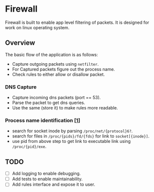 # Firewall

Firewall is built to enable app level filtering of packets.
It is designed for work on linux operating system.

## Overview

The basic flow of the application is as follows:

- Capture outgoing packets using `netfilter`.
- For Captured packets figure out the process name.
- Check rules to either allow or disallow packet.

### DNS Capture

- Capture incoming dns packets (port == 53).
- Parse the packet to get dns queries.
- Use the same (store it) to make rules more readable.

### Process name identification [[1]]

- search for socket inode by parsing `/proc/net/{protocol}6?`.
- search for files in `/proc/{pids}/fd/{fds}` for link to `socket[{inode}]`.
- use pid from above step to get link to executable link using `/proc/{pid}/exe`.

## TODO

- [ ] Add logging to enable debugging.
- [ ] Add tests to enable maintainability.
- [ ] Add rules interface and expose it to user.

[1]: https://superuser.com/a/34784 "so: how to get pid for socket"
